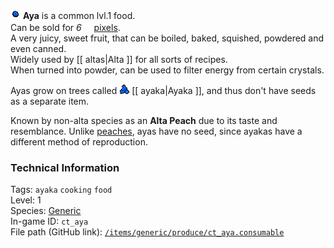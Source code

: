 ![ ](https://raw.githubusercontent.com/Ceterai/Enternia/main/items/generic/produce/ct_aya.png) **Aya** is a common lvl.1 food.  
Can be sold for *6* <img src="https://starbounder.org/mediawiki/images/2/21/Pixel.png" width="12" height="16"/> [pixels](https://starbounder.org/Pixel).  
A very juicy, sweet fruit, that can be boiled, baked, squished, powdered and even canned.  
Widely used by [[ altas|Alta ]] for all sorts of recipes.  
When turned into powder, can be used to filter energy from certain crystals.

Ayas grow on trees called ![ ](https://raw.githubusercontent.com/Ceterai/Enternia/main/objects/biome/alterash/ayaka/ct_aya_pile/icon.png) [[ ayaka|Ayaka ]], and thus don't have seeds as a separate item.

Known by non-alta species as an **Alta Peach** due to its taste and resemblance. Unlike [peaches](https://en.wikipedia.org/wiki/Peach), ayas have no seed, since ayakas have a different method of reproduction.

### Technical Information

Tags: `ayaka` `cooking` `food`  
Level: 1  
Species: [Generic](https://starbounder.org/Perfectly_Generic_Item)  
In-game ID: `ct_aya`  
File path (GitHub link): [`/items/generic/produce/ct_aya.consumable`](https://github.com/Ceterai/Enternia/blob/main/items/generic/produce/ct_aya.consumable)
